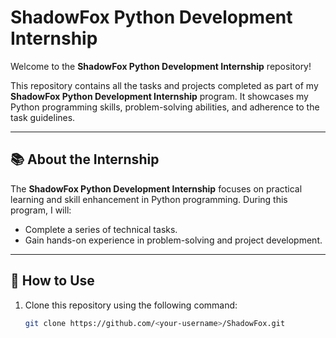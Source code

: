 # ShadowFox Python Development Internship  

Welcome to the **ShadowFox Python Development Internship** repository!  

This repository contains all the tasks and projects completed as part of my **ShadowFox Python Development Internship** program. It showcases my Python programming skills, problem-solving abilities, and adherence to the task guidelines.

---

## 📚 About the Internship  

The **ShadowFox Python Development Internship** focuses on practical learning and skill enhancement in Python programming. During this program, I will:
- Complete a series of technical tasks.
- Gain hands-on experience in problem-solving and project development.
---


## 🌟 How to Use  

1. Clone this repository using the following command:
   ```bash
   git clone https://github.com/<your-username>/ShadowFox.git
